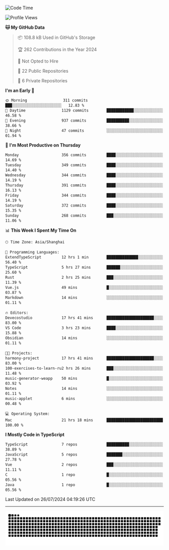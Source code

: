 <!--
<picture>
  <source
    srcset="https://github-readme-stats.vercel.app/api?username=kevinxft&show_icons=true&theme=dark"
    media="(prefers-color-scheme: dark)"
  />
  <source
    srcset="https://github-readme-stats.vercel.app/api?username=kevinxft&show_icons=true"
    media="(prefers-color-scheme: light), (prefers-color-scheme: no-preference)"
  />
  <img src="https://github-readme-stats.vercel.app/api?username=kevinxft&show_icons=true" />
</picture>
-->

<!--START_SECTION:waka-->
![Code Time](http://img.shields.io/badge/Code%20Time-2%2C387%20hrs%2029%20mins-blue)

![Profile Views](http://img.shields.io/badge/Profile%20Views-39-blue)

**🐱 My GitHub Data** 

> 📦 108.8 kB Used in GitHub's Storage 
 > 
> 🏆 262 Contributions in the Year 2024
 > 
> 🚫 Not Opted to Hire
 > 
> 📜 22 Public Repositories 
 > 
> 🔑 6 Private Repositories 
 > 
**I'm an Early 🐤** 

```text
🌞 Morning                311 commits         ███░░░░░░░░░░░░░░░░░░░░░░   12.83 % 
🌆 Daytime                1129 commits        ████████████░░░░░░░░░░░░░   46.58 % 
🌃 Evening                937 commits         ██████████░░░░░░░░░░░░░░░   38.66 % 
🌙 Night                  47 commits          ░░░░░░░░░░░░░░░░░░░░░░░░░   01.94 % 
```
📅 **I'm Most Productive on Thursday** 

```text
Monday                   356 commits         ████░░░░░░░░░░░░░░░░░░░░░   14.69 % 
Tuesday                  349 commits         ████░░░░░░░░░░░░░░░░░░░░░   14.40 % 
Wednesday                344 commits         ████░░░░░░░░░░░░░░░░░░░░░   14.19 % 
Thursday                 391 commits         ████░░░░░░░░░░░░░░░░░░░░░   16.13 % 
Friday                   344 commits         ████░░░░░░░░░░░░░░░░░░░░░   14.19 % 
Saturday                 372 commits         ████░░░░░░░░░░░░░░░░░░░░░   15.35 % 
Sunday                   268 commits         ███░░░░░░░░░░░░░░░░░░░░░░   11.06 % 
```


📊 **This Week I Spent My Time On** 

```text
🕑︎ Time Zone: Asia/Shanghai

💬 Programming Languages: 
ExtendTypeScript         12 hrs 1 min        ██████████████░░░░░░░░░░░   56.40 % 
TypeScript               5 hrs 27 mins       ██████░░░░░░░░░░░░░░░░░░░   25.60 % 
Rust                     2 hrs 25 mins       ███░░░░░░░░░░░░░░░░░░░░░░   11.39 % 
Vue.js                   49 mins             █░░░░░░░░░░░░░░░░░░░░░░░░   03.87 % 
Markdown                 14 mins             ░░░░░░░░░░░░░░░░░░░░░░░░░   01.11 % 

🔥 Editors: 
Devecostudio             17 hrs 41 mins      █████████████████████░░░░   83.00 % 
VS Code                  3 hrs 23 mins       ████░░░░░░░░░░░░░░░░░░░░░   15.88 % 
Obsidian                 14 mins             ░░░░░░░░░░░░░░░░░░░░░░░░░   01.11 % 

🐱‍💻 Projects: 
harmony-project          17 hrs 41 mins      █████████████████████░░░░   83.00 % 
100-exercises-to-learn-ru2 hrs 26 mins       ███░░░░░░░░░░░░░░░░░░░░░░   11.48 % 
music-generator-weapp    50 mins             █░░░░░░░░░░░░░░░░░░░░░░░░   03.92 % 
Notes                    14 mins             ░░░░░░░░░░░░░░░░░░░░░░░░░   01.11 % 
music-applet             6 mins              ░░░░░░░░░░░░░░░░░░░░░░░░░   00.48 % 

💻 Operating System: 
Mac                      21 hrs 18 mins      █████████████████████████   100.00 % 
```

**I Mostly Code in TypeScript** 

```text
TypeScript               7 repos             ██████████░░░░░░░░░░░░░░░   38.89 % 
JavaScript               5 repos             ███████░░░░░░░░░░░░░░░░░░   27.78 % 
Vue                      2 repos             ███░░░░░░░░░░░░░░░░░░░░░░   11.11 % 
C                        1 repo              █░░░░░░░░░░░░░░░░░░░░░░░░   05.56 % 
Java                     1 repo              █░░░░░░░░░░░░░░░░░░░░░░░░   05.56 % 
```




 Last Updated on 26/07/2024 04:19:26 UTC
<!--END_SECTION:waka-->

---

<picture>
  <source media="(prefers-color-scheme: dark)" srcset="https://raw.githubusercontent.com/kevinxft/kevinxft/output/github-contribution-grid-snake-dark.svg">
  <source media="(prefers-color-scheme: light)" srcset="https://raw.githubusercontent.com/kevinxft/kevinxft/output/github-contribution-grid-snake.svg">
  <img alt="github contribution grid snake animation" src="https://raw.githubusercontent.com/kevinxft/kevinxft/output/github-contribution-grid-snake.svg">
</picture>
